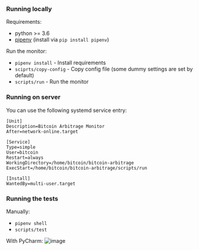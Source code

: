 ### Running locally

Requirements:
- python >= 3.6
- [pipenv](https://github.com/pypa/pipenv) (install via `pip install pipenv`)

Run the monitor:
- `pipenv install` - Install requirements
- `sciprts/copy-config` - Copy config file (some dummy settings are set by default)
- `scripts/run` - Run the monitor

### Running on server

You can use the following systemd service entry:
```
[Unit]
Description=Bitcoin Arbitrage Monitor
After=network-online.target

[Service]
Type=simple
User=bitcoin
Restart=always
WorkingDirectory=/home/bitcoin/bitcoin-arbitrage
ExecStart=/home/bitcoin/bitcoin-arbitrage/scripts/run

[Install]
WantedBy=multi-user.target
```

### Running the tests
Manually: 
- `pipenv shell`
- `scripts/test`

With PyCharm:
![image](https://user-images.githubusercontent.com/3121306/34055600-3bde00ae-e1d0-11e7-87dd-5f67eaddab9b.png)
